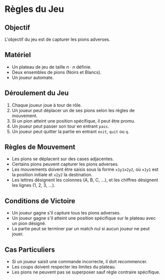 # Règles du Jeu

## Objectif

L'objectif du jeu est de capturer les pions adverses.

## Matériel

- Un plateau de jeu de taille $n\cdot n$ définie.
- Deux ensembles de pions (Noirs et Blancs).
- Un joueur automate.

## Déroulement du Jeu

1. Chaque joueur joue à tour de rôle.
2. Un joueur peut déplacer un de ses pions selon les règles de mouvement.
3. Si un pion atteint une position spécifique, il peut être promu.
4. Un joueur peut passer son tour en entrant `pass`.
5. Un joueur peut quitter la partie en entrant `exit`, `quit` ou `q`.

## Règles de Mouvement

- Les pions se déplacent sur des cases adjacentes.
- Certains pions peuvent capturer les pions adverses.
- Les mouvements doivent être saisis sous la forme `x1y1x2y2`, où `x1y1` est la position initiale et `x2y2` la destination.
- Les lettres désignent les colonnes (A, B, C, ...), et les chiffres désignent les lignes (1, 2, 3, ...).

## Conditions de Victoire

- Un joueur gagne s'il capture tous les pions adverses.
- Un joueur gagne s'il atteint une position spécifique sur le plateau avec un pion désigné.
- La partie peut se terminer par un match nul si aucun joueur ne peut jouer.

## Cas Particuliers

- Si un joueur saisit une commande incorrecte, il doit recommencer.
- Les coups doivent respecter les limites du plateau.
- Les pions ne peuvent pas se superposer sauf règle contraire spécifique.

